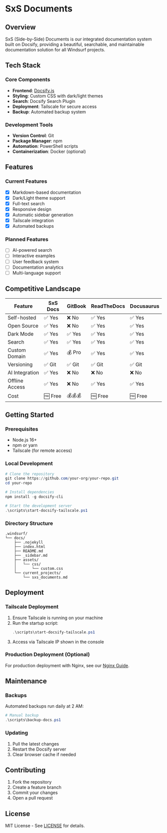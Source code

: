 # SxS Documents

## Overview
SxS (Side-by-Side) Documents is our integrated documentation system built on Docsify, providing a beautiful, searchable, and maintainable documentation solution for all Windsurf projects.

## Tech Stack

### Core Components
- **Frontend**: [Docsify.js](https://docsify.js.org/)
- **Styling**: Custom CSS with dark/light themes
- **Search**: Docsify Search Plugin
- **Deployment**: Tailscale for secure access
- **Backup**: Automated backup system

### Development Tools
- **Version Control**: Git
- **Package Manager**: npm
- **Automation**: PowerShell scripts
- **Containerization**: Docker (optional)

## Features

### Current Features
- [x] Markdown-based documentation
- [x] Dark/Light theme support
- [x] Full-text search
- [x] Responsive design
- [x] Automatic sidebar generation
- [x] Tailscale integration
- [x] Automated backups

### Planned Features
- [ ] AI-powered search
- [ ] Interactive examples
- [ ] User feedback system
- [ ] Documentation analytics
- [ ] Multi-language support

## Competitive Landscape

| Feature               | SxS Docs | GitBook | ReadTheDocs | Docusaurus |
|----------------------|-----------|---------|-------------|------------|
| Self-hosted         | ✅ Yes    | ❌ No   | ✅ Yes      | ✅ Yes     |
| Open Source         | ✅ Yes    | ❌ No   | ✅ Yes      | ✅ Yes     |
| Dark Mode           | ✅ Yes    | ✅ Yes  | ✅ Yes      | ✅ Yes     |
| Search              | ✅ Yes    | ✅ Yes  | ✅ Yes      | ✅ Yes     |
| Custom Domain       | ✅ Yes    | 💰 Pro | ✅ Yes      | ✅ Yes     |
| Versioning          | ✅ Git    | ✅ Git  | ✅ Git      | ✅ Git     |
| AI Integration      | ✅ Yes    | ❌ No   | ❌ No       | ❌ No      |
| Offline Access      | ✅ Yes    | ❌ No   | ✅ Yes      | ✅ Yes     |
| Cost                | 🆓 Free   | 💰💰💰  | 🆓 Free     | 🆓 Free    |


## Getting Started

### Prerequisites
- Node.js 16+
- npm or yarn
- Tailscale (for remote access)


### Local Development
```powershell
# Clone the repository
git clone https://github.com/your-org/your-repo.git
cd your-repo

# Install dependencies
npm install -g docsify-cli

# Start the development server
.\scripts\start-docsify-tailscale.ps1
```

### Directory Structure
```
.windsurf/
└── docs/
    ├── .nojekyll
    ├── index.html
    ├── README.md
    ├── _sidebar.md
    ├── assets/
    │   └── css/
    │       └── custom.css
    └── current_projects/
        └── sxs_documents.md
```

## Deployment

### Tailscale Deployment
1. Ensure Tailscale is running on your machine
2. Run the startup script:
   ```powershell
   .\scripts\start-docsify-tailscale.ps1
   ```
3. Access via Tailscale IP shown in the console

### Production Deployment (Optional)
For production deployment with Nginx, see our [Nginx Guide](./nginx_guide.md).

## Maintenance

### Backups
Automated backups run daily at 2 AM:
```powershell
# Manual backup
.\scripts\backup-docs.ps1
```

### Updating
1. Pull the latest changes
2. Restart the Docsify server
3. Clear browser cache if needed

## Contributing
1. Fork the repository
2. Create a feature branch
3. Commit your changes
4. Open a pull request

## License
MIT License - See [LICENSE](../LICENSE) for details.
